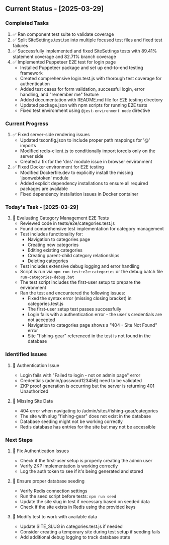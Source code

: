 ## Current Status - [2025-03-29]

### Completed Tasks
1. ✅ Ran component test suite to validate coverage
2. ✅ Split SiteSettings.test.tsx into multiple focused test files and fixed test failures
3. ✅ Successfully implemented and fixed SiteSettings tests with 89.41% statement coverage and 82.71% branch coverage
4. ✅ Implemented Puppeteer E2E test for login page
   - Installed Puppeteer package and set up end-to-end testing framework
   - Created comprehensive login.test.js with thorough test coverage for authentication
   - Added test cases for form validation, successful login, error handling, and "remember me" feature
   - Added documentation with README.md file for E2E testing directory
   - Updated package.json with npm scripts for running E2E tests
   - Fixed test environment using `@jest-environment node` directive

### Current Progress
1. ✅ Fixed server-side rendering issues
   - Updated tsconfig.json to include proper path mappings for '@' imports
   - Modified redis-client.ts to conditionally import ioredis only on the server side
   - Created a fix for the 'dns' module issue in browser environment
2. ✅ Fixed Docker environment for E2E testing
   - Modified Dockerfile.dev to explicitly install the missing 'jsonwebtoken' module
   - Added explicit dependency installations to ensure all required packages are available
   - Fixed dependency installation issues in Docker container

### Today's Task - [2025-03-29]
3. 🚧 Evaluating Category Management E2E Tests
   - Reviewed code in tests/e2e/categories.test.js
   - Found comprehensive test implementation for category management
   - Test includes functionality for:
     - Navigation to categories page
     - Creating new categories
     - Editing existing categories
     - Creating parent-child category relationships
     - Deleting categories
   - Test includes extensive debug logging and error handling
   - Script is run via `npm run test:e2e:categories` or the debug batch file `run-categories-debug.bat`
   - The test script includes the first-user setup to prepare the environment
   - Ran the test and encountered the following issues:
     - Fixed the syntax error (missing closing bracket) in categories.test.js
     - The first-user setup test passes successfully
     - Login fails with a authentication error - the user's credentials are not accepted
     - Navigation to categories page shows a "404 - Site Not Found" error
     - Site "fishing-gear" referenced in the test is not found in the database

### Identified Issues
1. 🚧 Authentication Issue
   - Login fails with "Failed to login - not on admin page" error
   - Credentials (admin/password123456) need to be validated
   - ZKP proof generation is occurring but the server is returning 401 Unauthorized

2. 🚧 Missing Site Data
   - 404 error when navigating to /admin/sites/fishing-gear/categories
   - The site with slug "fishing-gear" does not exist in the database
   - Database seeding might not be working correctly
   - Redis database has entries for the site but may not be accessible

### Next Steps
1. 🚧 Fix Authentication Issues
   - Check if the first-user setup is properly creating the admin user
   - Verify ZKP implementation is working correctly
   - Log the auth token to see if it's being generated and stored

2. 🚧 Ensure proper database seeding
   - Verify Redis connection settings
   - Run the seed script before tests: `npm run seed`
   - Update the site slug in test if necessary based on seeded data
   - Check if the site exists in Redis using the provided keys

3. 🚧 Modify test to work with available data
   - Update SITE_SLUG in categories.test.js if needed
   - Consider creating a temporary site during test setup if seeding fails
   - Add additional debug logging to track database state
